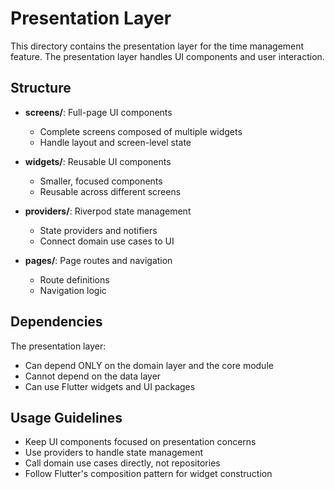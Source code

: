 # Presentation Layer

This directory contains the presentation layer for the time management feature. The presentation layer handles UI components and user interaction.

## Structure

- **screens/**: Full-page UI components
  - Complete screens composed of multiple widgets
  - Handle layout and screen-level state

- **widgets/**: Reusable UI components
  - Smaller, focused components
  - Reusable across different screens

- **providers/**: Riverpod state management
  - State providers and notifiers
  - Connect domain use cases to UI

- **pages/**: Page routes and navigation
  - Route definitions
  - Navigation logic

## Dependencies

The presentation layer:
- Can depend ONLY on the domain layer and the core module
- Cannot depend on the data layer
- Can use Flutter widgets and UI packages

## Usage Guidelines

- Keep UI components focused on presentation concerns
- Use providers to handle state management
- Call domain use cases directly, not repositories
- Follow Flutter's composition pattern for widget construction 
